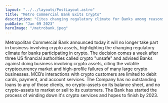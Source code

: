 ```yaml
---
layout: "../../layouts/PostLayout.astro"
title: "Metro Commercial Bank Exits Crypto"
description: "Cites changing regulatory climate for Banks among reasons"
pubDate: "Jan 09 2023"
heroImage: "/metrobank.jpeg"
---
```


Metropolitan Commercial Bank announced today it will no longer take part in business involving crypto assets, highlighting the changing regulatory climate for banks participating in crypto.
The decision comes a week after three US financial authorities called crypto "unsafe" and advised Banks against doing business involving crypto assets, citing the volatile cryptocurrency market and high-profile failures of many large crypto businesses.
MCB’s interactions with crypto customers are limited to debit cards, payment, and account services. The Company has no outstanding loans to any of those clients, no crypto-assets on its balance sheet, and no crypto-assets to market or sell to its customers. 
The Bank has started the process of winding down it's crypto services and hopes to finish by 2023.
